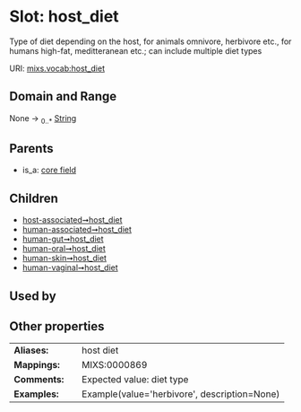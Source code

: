 
# Slot: host_diet


Type of diet depending on the host, for animals omnivore, herbivore etc., for humans high-fat, meditteranean etc.; can include multiple diet types

URI: [mixs.vocab:host_diet](https://w3id.org/mixs/vocab/host_diet)


## Domain and Range

None &#8594;  <sub>0..\*</sub> [String](types/String.md)

## Parents

 *  is_a: [core field](core_field.md)

## Children

 *  [host-associated➞host_diet](host_associated_host_diet.md)
 *  [human-associated➞host_diet](human_associated_host_diet.md)
 *  [human-gut➞host_diet](human_gut_host_diet.md)
 *  [human-oral➞host_diet](human_oral_host_diet.md)
 *  [human-skin➞host_diet](human_skin_host_diet.md)
 *  [human-vaginal➞host_diet](human_vaginal_host_diet.md)

## Used by


## Other properties

|  |  |  |
| --- | --- | --- |
| **Aliases:** | | host diet |
| **Mappings:** | | MIXS:0000869 |
| **Comments:** | | Expected value: diet type |
| **Examples:** | | Example(value='herbivore', description=None) |

